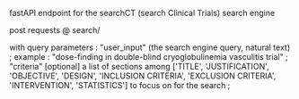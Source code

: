 fastAPI endpoint for the searchCT (search Clinical Trials) search engine

post requests @ search/

with query parameters :
"user_input" (the search engine query, natural text) ; example : "dose-finding in double-blind cryoglobulinemia vasculitis trial" ;<br>
"criteria" [optional] a list of sections among ['TITLE', 'JUSTIFICATION', 'OBJECTIVE', 'DESIGN', 'INCLUSION CRITERIA', 'EXCLUSION CRITERIA', 'INTERVENTION', 'STATISTICS'] to focus on for the search ;
